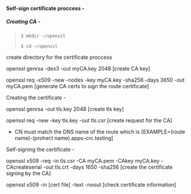 #### Self-sign certificate proccess -

##### Creating CA -

> `$ mkdir ~/openssl`
>
> `$ cd ~/openssl`


create directory for the certificate proccess

openssl genrsa -des3 -out myCA.key 2048
[create CA key]

openssl req -x509 -new -nodes -key myCA.key -sha256 -days 3650 -out myCA.pem
[generate CA certs to sign the route certificate]

Creating the certificate -

openssl genrsa -out tls.key 2048
[create tls key]

openssl req -new -key tls.key -out tls.csr
[create request for the CA]
* CN must match the DNS name of the route which is [EXAMPLE=(route name)-(prohect name).apps-crc.testing]

Self-signing the certificate -

openssl x509 -req -in tls.csr -CA myCA.pem -CAkey myCA.key -CAcreateserial -out tls.crt -days 1650 -sha256
[create the certificate signing by the CA]

openssl x509 -in [cert file] -text -noout
[check certificate information]
